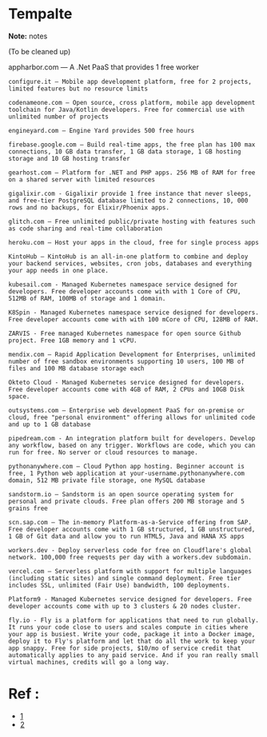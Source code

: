 # Tempalte

**Note:** notes

(To be cleaned up)

appharbor.com — A .Net PaaS that provides 1 free worker
	
	configure.it — Mobile app development platform, free for 2 projects, limited features but no resource limits
	
	codenameone.com — Open source, cross platform, mobile app development toolchain for Java/Kotlin developers. Free for commercial use with unlimited number of projects
	
	engineyard.com — Engine Yard provides 500 free hours
	
	firebase.google.com — Build real-time apps, the free plan has 100 max connections, 10 GB data transfer, 1 GB data storage, 1 GB hosting storage and 10 GB hosting transfer
	
	gearhost.com — Platform for .NET and PHP apps. 256 MB of RAM for free on a shared server with limited resources
	
	gigalixir.com - Gigalixir provide 1 free instance that never sleeps, and free-tier PostgreSQL database limited to 2 connections, 10, 000 rows and no backups, for Elixir/Phoenix apps.
	
	glitch.com — Free unlimited public/private hosting with features such as code sharing and real-time collaboration
	
	heroku.com — Host your apps in the cloud, free for single process apps
	
	KintoHub — KintoHub is an all-in-one platform to combine and deploy your backend services, websites, cron jobs, databases and everything your app needs in one place.
	
	kubesail.com - Managed Kubernetes namespace service designed for developers. Free developer accounts come with with 1 Core of CPU, 512MB of RAM, 100MB of storage and 1 domain.
	
	K8Spin - Managed Kubernetes namespace service designed for developers. Free developer accounts come with with 100 mCore of CPU, 128MB of RAM.
	
	ZARVIS - Free managed Kubernetes namespace for open source Github project. Free 1GB memory and 1 vCPU.
	
	mendix.com — Rapid Application Development for Enterprises, unlimited number of free sandbox environments supporting 10 users, 100 MB of files and 100 MB database storage each
	
	Okteto Cloud - Managed Kubernetes service designed for developers. Free developer accounts come with 4GB of RAM, 2 CPUs and 10GB Disk space.
	
	outsystems.com — Enterprise web development PaaS for on-premise or cloud, free "personal environment" offering allows for unlimited code and up to 1 GB database
	
	pipedream.com - An integration platform built for developers. Develop any workflow, based on any trigger. Workflows are code, which you can run for free. No server or cloud resources to manage.
	
	pythonanywhere.com — Cloud Python app hosting. Beginner account is free, 1 Python web application at your-username.pythonanywhere.com domain, 512 MB private file storage, one MySQL database
	
	sandstorm.io — Sandstorm is an open source operating system for personal and private clouds. Free plan offers 200 MB storage and 5 grains free
	
	scn.sap.com — The in-memory Platform-as-a-Service offering from SAP. Free developer accounts come with 1 GB structured, 1 GB unstructured, 1 GB of Git data and allow you to run HTML5, Java and HANA XS apps
	
	workers.dev - Deploy serverless code for free on Cloudflare's global network. 100,000 free requests per day with a workers.dev subdomain.
	
	vercel.com — Serverless platform with support for multiple languages (including static sites) and single command deployment. Free tier includes SSL, unlimited (Fair Use) bandwidth, 100 deployments.
	
	Platform9 - Managed Kubernetes service designed for developers. Free developer accounts come with up to 3 clusters & 20 nodes cluster.
	
	fly.io - Fly is a platform for applications that need to run globally. It runs your code close to users and scales compute in cities where your app is busiest. Write your code, package it into a Docker image, deploy it to Fly's platform and let that do all the work to keep your app snappy. Free for side projects, $10/mo of service credit that automatically applies to any paid service. And if you ran really small virtual machines, credits will go a long way.


# Ref :

  * [1](https://github.com/tactlabs/free-for-dev)
  * [2](https://blog.back4app.com/2018/03/13/heroku-alternatives/)
